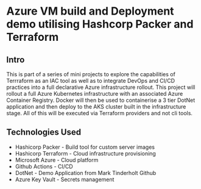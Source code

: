 # Azure VM build and Deployment demo utilising Hashcorp Packer and Terraform

## Intro

This is part of a series of mini projects to explore the capabilities of Terrraform as an IAC tool as well as to integrate DevOps and CI/CD practices into a full declarative Azure infrastructure rollout. This project will rollout a full Azure Kubernetes infrastructure with an associated Azure Container Registry. Docker will then be used to containerise a 3 tier DotNet application and then deploy to the AKS cluster built in the infrastructure stage. All of this will be executed via Terraform providers and not cli tools.

## Technologies Used

* Hashicorp Packer - Build tool for custom server images
* Hashicorp Terraform - Cloud infrastructure provisioning
* Microsoft Azure - Cloud platform
* Github Actions - CI/CD
* DotNet - Demo Application from Mark Tinderholt Github
* Azure Key Vault - Secrets management

